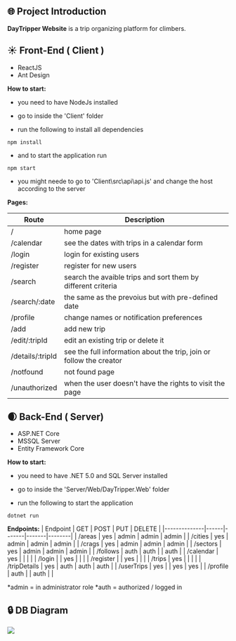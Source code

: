 ## :globe_with_meridians: Project Introduction

**DayTripper Website** is a trip organizing platform for climbers.


## :sunny: Front-End ( Client )

- ReactJS
- Ant Design
 
**How to start:**

 - you need to have NodeJs installed
 - go to inside the 'Client' folder

- run the following to install all dependencies
```
npm install
```

- and to start the application run
```
npm start
```

* you might neede to go to 'Client\src\api\api.js' and change the host according to
  the server


**Pages:**

| Route            | Description                                                         |
|------------------|---------------------------------------------------------------------|
| /                | home page                                                           |
| /calendar        | see the dates with trips in a calendar form                         |
| /login           | login for existing users                                            |
| /register        |  register for new users                                             |
| /search          | search the avaible trips and sort them by different criteria        |
| /search/:date    | the same as the prevoius but with pre-defined date                  |
| /profile         | change names or notification preferences                            |
| /add             | add new trip                                                        |
| /edit/:tripId    | edit an existing trip or delete it                                  |
| /details/:tripId | see the full information about the trip, join or follow the creator |
| /notfound        | not found page                                                      |
| /unauthorized    | when the user doesn't have the rights to visit the page             |

## :waxing_crescent_moon: Back-End ( Server)

- ASP.NET Core
- MSSQL Server
- Entity Framework Core

**How to start:**

- you need to have .NET 5.0 and SQL Server installed
- go to inside the 'Server/Web/DayTripper.Web' folder

- run the following to start the application
```
dotnet run
```


**Endpoints:**
| Endpoint     | GET  | POST  | PUT   | DELETE |
|--------------|------|-------|-------|--------|
| /areas       | yes  | admin | admin | admin  |
| /cities      | yes  | admin | admin | admin  |
| /crags       | yes  | admin | admin | admin  |
| /sectors     | yes  | admin | admin | admin  |
| /follows     | auth | auth  |       | auth   |
| /calendar    | yes  |       |       |        |
| /login       |      | yes   |       |        |
| /register    |      | yes   |       |        |
| /trips       | yes  |       | 	  | 	   |
| /tripDetails | yes  | auth  | auth  | auth   |
| /userTrips   | yes  |       | yes   | yes    |
| /profile     | auth | 	  | auth  |        |

*admin = in administrator role
*auth = authorized / logged in

## :lock: DB Diagram
![](https://res.cloudinary.com/boulderbox/image/upload/v1618233369/dbdiagramfinal_b9yowa.jpg)
